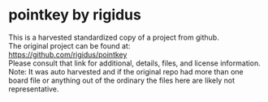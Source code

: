 
# pointkey by rigidus  
This is a harvested standardized copy of a project from github.  
The original project can be found at:  
https://github.com/rigidus/pointkey  
Please consult that link for additional, details, files, and license information.  
Note: It was auto harvested and if the original repo had more than one board file or anything out of the ordinary the files here are likely not representative.  
    